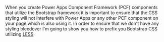 When you create Power Apps Component Framework (PCF) components that utilize the Bootstrap framework it is important to ensure that the CSS styling will not interfere with Power Apps or any other PCF component on your page which is also using it.  In order to ensure that we don't have any styling bleedover I'm going to show you how to prefix you Bootstrap CSS utilizing  [LESS](https://github.com/duncansmart/less.js-windows)


<!--stackedit_data:
eyJoaXN0b3J5IjpbLTEwODgxNDYwNTFdfQ==
-->